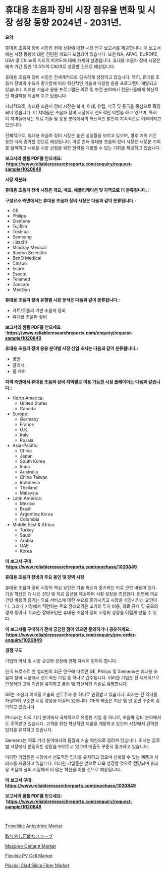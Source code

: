 <p><h1>휴대용 초음파 장비 시장 점유율 변화 및 시장 성장 동향 2024년 - 2031년.</h1></p><p><strong>요약</strong></p>
<p><p>휴대용 초음파 장비 시장은 현재 상황에 대한 시장 연구 보고서를 제공합니다. 이 보고서에는 시장 동향에 대한 간단한 개요가 포함되어 있습니다. 또한 NA, APAC, EUROPE, USA 및 China의 지리적 퍼지도에 대해 자세히 설명됩니다. 휴대용 초음파 장비 시장은 예측 기간 동안 10.5%의 CAGR로 성장할 것으로 예상됩니다.</p><p>휴대용 초음파 장비 시장은 전세계적으로 급속하게 성장하고 있습니다. 특히, 휴대용 초음파 장비의 수요가 증가함에 따라 혁신적인 기술과 다양한 응용 프로그램이 개발되고 있습니다. 이러한 기술과 응용 프로그램은 의료 및 보건 분야에서 전문가들에게 혁신적인 해결책을 제공해 주고 있습니다.</p><p>지리적으로, 휴대용 초음파 장비 시장은 북미, 아태, 유럽, 미국 및 중국을 중심으로 확장되어 있습니다. 이 지역들은 초음파 장비 시장에서 선도적인 역할을 하고 있으며, 특히 이 지역들에서는 의료 기술 및 응용 분야에서의 혁신적인 발전이 지속적으로 이루어지고 있습니다.</p><p>전체적으로, 휴대용 초음파 장비 시장은 높은 성장률을 보이고 있으며, 향후 예측 기간 동안 더욱 증가할 것으로 예상됩니다. 이로 인해 휴대용 초음파 장비 시장은 새로운 기회를 탐색하고 새로운 시장 선점을 위한 전략을 개발할 수 있는 기회를 제공하고 있습니다.</p></p>
<p><strong>보고서의 샘플 PDF를 받으세요: &nbsp;<a href="https://www.reliableresearchreports.com/enquiry/request-sample/1020849">https://www.reliableresearchreports.com/enquiry/request-sample/1020849</a></strong></p>
<p><strong>시장 세분화:</strong></p>
<p><strong> 휴대용 초음파 장비 시장은 개요, 배포, 애플리케이션 및 지역으로 더 분류됩니다. :</strong></p>
<p><strong>구성요소 측면에서는 휴대용 초음파 장비 시장은 다음과 같이 분류됩니다.:</strong></p>
<p><ul><li>GE</li><li>Philips</li><li>Siemens</li><li>Fujifilm</li><li>Toshiba</li><li>Samsung</li><li>Hitachi</li><li>Mindray Medical</li><li>Boston Scientific</li><li>BenQ Medical</li><li>Chison</li><li>Ecare</li><li>Esaote</li><li>Telemed</li><li>Zoncare</li><li>MedGyn</li></ul></p>
<p><strong> 휴대용 초음파 장비 유형별 시장 분석은 다음과 같이 분류됩니다.:</strong></p>
<p><ul><li>카트/트롤리 기반 초음파 장비</li><li>휴대용 초음파 장비</li></ul></p>
<p><strong>보고서의 샘플 PDF를 받으세요 :<a href="https://www.reliableresearchreports.com/enquiry/request-sample/1020849">https://www.reliableresearchreports.com/enquiry/request-sample/1020849</a></strong></p>
<p><strong> 휴대용 초음파 장비 응용 분야별 시장 산업 조사는 다음과 같이 분류됩니다.:</strong></p>
<p><ul><li>병원</li><li>클리닉</li><li>홈 케어</li></ul></p>
<p><strong>지역 측면에서 휴대용 초음파 장비 지역별로 이용 가능한 시장 플레이어는 다음과 같습니다.:</strong></p>
<p><ul>
    <li>
        North America:
        <ul>
            <li>United States</li>
            <li>Canada</li>
        </ul>
    </li>
    <li>
        Europe:
        <ul>
            <li>Germany</li>
            <li>France</li>
            <li>U.K.</li>
            <li>Italy</li>
            <li>Russia</li>
        </ul>
    </li>
    <li>
        Asia-Pacific:
        <ul>
            <li>China</li>
            <li>Japan</li>
            <li>South Korea</li>
            <li>India</li>
            <li>Australia</li>
            <li>China Taiwan</li>
            <li>Indonesia</li>
            <li>Thailand</li>
            <li>Malaysia</li>
        </ul>
    </li>
    <li>
        Latin America:
        <ul>
            <li>Mexico</li>
            <li>Brazil</li>
            <li>Argentina Korea</li>
            <li>Colombia</li>
        </ul>
    </li>
    <li>
        Middle East & Africa:
        <ul>
            <li>Turkey</li>
            <li>Saudi</li>
            <li>Arabia</li>
            <li>UAE</li>
            <li>Korea</li>
        </ul>
    </li>
    </ul></p>
<p><strong>이 보고서 구매: &nbsp;<a href="https://www.reliableresearchreports.com/purchase/1020849">https://www.reliableresearchreports.com/purchase/1020849</a></strong></p>
<p><strong>휴대용 초음파 장비의 주요 동인 및 장벽 시장</strong></p>
<p><p>휴대용 초음파 장비 시장의 핵심 요인은 기술 혁신과 증가하는 의료 관련 비용이 있다. 기술 혁신은 더 나은 진단 및 치료 옵션을 제공하며 시장 성장을 촉진한다. 반면에 의료 관련 비용의 증가는 의료 서비스에 대한 수요를 증가시키고 시장을 성장시키는 요인이다. 그러나 시장에서 직면하는 주요 장애요격은 고가의 투자 비용, 의료 규제 및 규모의 경제 등이다. 이러한 장애요인은 휴대용 초음파 장비 시장의 성장을 어렵게 만들 수 있다.</p></p>
<p><strong>이 보고서를 구매하기 전에 궁금한 점이 있으면 문의하거나 공유하세요.: &nbsp;<a href="https://www.reliableresearchreports.com/enquiry/pre-order-enquiry/1020849">https://www.reliableresearchreports.com/enquiry/pre-order-enquiry/1020849</a></strong></p>
<p><strong>경쟁 구도</strong></p>
<p><p>기업의 역사 및 시장 규모와 성장에 관해 자세히 알아야 합니다.</p><p>한국 프로스트 앤 설리반의 최근 연구에 따르면 GE, Philips 및 Siemens는 휴대용 초음파 장비 시장에서 선도적인 기업 중 하나로 간주됩니다. 이러한 기업은 전 세계적으로 안정적인 고객 기반을 유지하고 품질 및 혁신적인 기술로 유명합니다.</p><p>GE는 초음파 이미징 기술의 선두주자 중 하나로 인정받고 있습니다. 회사는 긴 역사를 자랑하며 꾸준한 시장 성장을 이끌어 왔습니다. GE의 매출은 지난 몇 년 동안 꾸준히 증가하고 있습니다.</p><p>Philips는 의료 기기 분야에서 국제적으로 유명한 기업 중 하나로, 초음파 장비 분야에서도 주목받고 있습니다. 고객을 위한 혁신적인 제품을 개발하고 있으며 시장에서 강력한 입지를 유지하고 있습니다.</p><p>Siemens는 의료 기기 분야에서의 품질과 기술 혁신으로 알려져 있습니다. 회사는 글로벌 시장에서 안정적인 성장을 보여주고 있으며 매출도 꾸준히 증가하고 있습니다.</p><p>이러한 기업들은 시장에서 선도적인 입지를 유지하고 있으며 신뢰할 수 있는 제품과 서비스를 제공하고 있습니다. 이러한 기업들은 앞으로 더욱 성장할 것으로 전망되며 휴대용 초음파 장비 시장에서 더 많은 혁신을 이룰 것으로 예상됩니다.</p></p>
<p><strong>이 보고서 구매: &nbsp; <a href="https://www.reliableresearchreports.com/purchase/1020849">https://www.reliableresearchreports.com/purchase/1020849</a></strong></p>
<p><strong>보고서의 샘플 PDF를 받으세요: &nbsp;<a href="https://www.reliableresearchreports.com/enquiry/request-sample/1020849">https://www.reliableresearchreports.com/enquiry/request-sample/1020849</a></strong><strong></strong></p>
<p>&nbsp;</p>
<p><p><a href="https://github.com/mabutironaldo/Market-Research-Report-List-3/blob/main/trimellitic-anhydride-market.md">Trimellitic Anhydride Market</a></p><p><a href="https://github.com/ihabdkwlxs948/Market-Research-Report-List-1/blob/main/3091612189539.md">取り外し可能なスリーブ</a></p><p><a href="https://rainy-horn-d69.notion.site/Masonry-Cement-Market-Size-Share-Trends-Analysis-Report-By-Material-By-Type-By-End-user-By-Reg-f102cfc5a6e3458c8648b9d988c6710a">Masonry Cement Market</a></p><p><a href="https://view.publitas.com/reportprime-1/decoding-the-flexible-pv-cell-market-a-deep-dive-into-the-latest-market-trends-market-segmentation-and-competitive-analysis/">Flexible PV Cell Market</a></p><p><a href="https://view.publitas.com/reportprime-1/plastic-clad-silica-fiber-market-size-share-trends-analysis-report-by-material-by-type-by-end-user-by-region-and-segment-forecasts-2023-2030/">Plastic-Clad Silica Fiber Market</a></p></p>